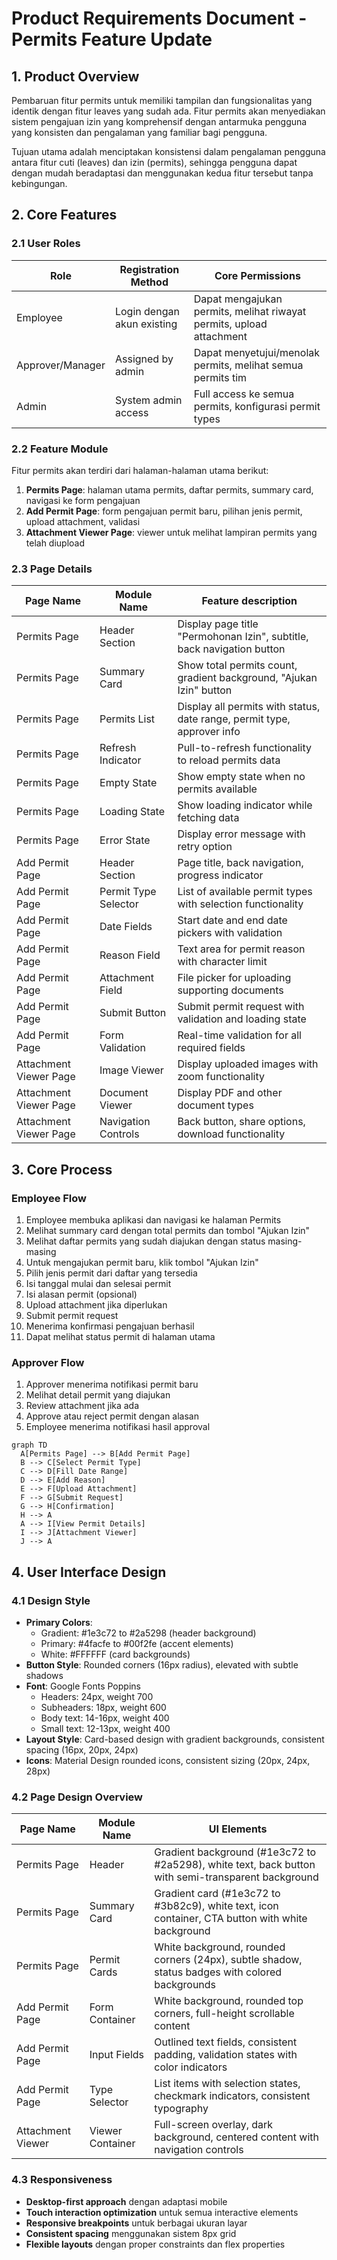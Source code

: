 # Product Requirements Document - Permits Feature Update

## 1. Product Overview

Pembaruan fitur permits untuk memiliki tampilan dan fungsionalitas yang identik dengan fitur leaves yang sudah ada. Fitur permits akan menyediakan sistem pengajuan izin yang komprehensif dengan antarmuka pengguna yang konsisten dan pengalaman yang familiar bagi pengguna.

Tujuan utama adalah menciptakan konsistensi dalam pengalaman pengguna antara fitur cuti (leaves) dan izin (permits), sehingga pengguna dapat dengan mudah beradaptasi dan menggunakan kedua fitur tersebut tanpa kebingungan.

## 2. Core Features

### 2.1 User Roles

| Role | Registration Method | Core Permissions |
|------|---------------------|------------------|
| Employee | Login dengan akun existing | Dapat mengajukan permits, melihat riwayat permits, upload attachment |
| Approver/Manager | Assigned by admin | Dapat menyetujui/menolak permits, melihat semua permits tim |
| Admin | System admin access | Full access ke semua permits, konfigurasi permit types |

### 2.2 Feature Module

Fitur permits akan terdiri dari halaman-halaman utama berikut:

1. **Permits Page**: halaman utama permits, daftar permits, summary card, navigasi ke form pengajuan
2. **Add Permit Page**: form pengajuan permit baru, pilihan jenis permit, upload attachment, validasi
3. **Attachment Viewer Page**: viewer untuk melihat lampiran permits yang telah diupload

### 2.3 Page Details

| Page Name | Module Name | Feature description |
|-----------|-------------|---------------------|
| Permits Page | Header Section | Display page title "Permohonan Izin", subtitle, back navigation button |
| Permits Page | Summary Card | Show total permits count, gradient background, "Ajukan Izin" button |
| Permits Page | Permits List | Display all permits with status, date range, permit type, approver info |
| Permits Page | Refresh Indicator | Pull-to-refresh functionality to reload permits data |
| Permits Page | Empty State | Show empty state when no permits available |
| Permits Page | Loading State | Show loading indicator while fetching data |
| Permits Page | Error State | Display error message with retry option |
| Add Permit Page | Header Section | Page title, back navigation, progress indicator |
| Add Permit Page | Permit Type Selector | List of available permit types with selection functionality |
| Add Permit Page | Date Fields | Start date and end date pickers with validation |
| Add Permit Page | Reason Field | Text area for permit reason with character limit |
| Add Permit Page | Attachment Field | File picker for uploading supporting documents |
| Add Permit Page | Submit Button | Submit permit request with validation and loading state |
| Add Permit Page | Form Validation | Real-time validation for all required fields |
| Attachment Viewer Page | Image Viewer | Display uploaded images with zoom functionality |
| Attachment Viewer Page | Document Viewer | Display PDF and other document types |
| Attachment Viewer Page | Navigation Controls | Back button, share options, download functionality |

## 3. Core Process

### Employee Flow
1. Employee membuka aplikasi dan navigasi ke halaman Permits
2. Melihat summary card dengan total permits dan tombol "Ajukan Izin"
3. Melihat daftar permits yang sudah diajukan dengan status masing-masing
4. Untuk mengajukan permit baru, klik tombol "Ajukan Izin"
5. Pilih jenis permit dari daftar yang tersedia
6. Isi tanggal mulai dan selesai permit
7. Isi alasan permit (opsional)
8. Upload attachment jika diperlukan
9. Submit permit request
10. Menerima konfirmasi pengajuan berhasil
11. Dapat melihat status permit di halaman utama

### Approver Flow
1. Approver menerima notifikasi permit baru
2. Melihat detail permit yang diajukan
3. Review attachment jika ada
4. Approve atau reject permit dengan alasan
5. Employee menerima notifikasi hasil approval

```mermaid
graph TD
  A[Permits Page] --> B[Add Permit Page]
  B --> C[Select Permit Type]
  C --> D[Fill Date Range]
  D --> E[Add Reason]
  E --> F[Upload Attachment]
  F --> G[Submit Request]
  G --> H[Confirmation]
  H --> A
  A --> I[View Permit Details]
  I --> J[Attachment Viewer]
  J --> A
```

## 4. User Interface Design

### 4.1 Design Style

- **Primary Colors**: 
  - Gradient: #1e3c72 to #2a5298 (header background)
  - Primary: #4facfe to #00f2fe (accent elements)
  - White: #FFFFFF (card backgrounds)
- **Button Style**: Rounded corners (16px radius), elevated with subtle shadows
- **Font**: Google Fonts Poppins
  - Headers: 24px, weight 700
  - Subheaders: 18px, weight 600
  - Body text: 14-16px, weight 400
  - Small text: 12-13px, weight 400
- **Layout Style**: Card-based design with gradient backgrounds, consistent spacing (16px, 20px, 24px)
- **Icons**: Material Design rounded icons, consistent sizing (20px, 24px, 28px)

### 4.2 Page Design Overview

| Page Name | Module Name | UI Elements |
|-----------|-------------|-------------|
| Permits Page | Header | Gradient background (#1e3c72 to #2a5298), white text, back button with semi-transparent background |
| Permits Page | Summary Card | Gradient card (#1e3c72 to #3b82c9), white text, icon container, CTA button with white background |
| Permits Page | Permit Cards | White background, rounded corners (24px), subtle shadow, status badges with colored backgrounds |
| Add Permit Page | Form Container | White background, rounded top corners, full-height scrollable content |
| Add Permit Page | Input Fields | Outlined text fields, consistent padding, validation states with color indicators |
| Add Permit Page | Type Selector | List items with selection states, checkmark indicators, consistent typography |
| Attachment Viewer | Viewer Container | Full-screen overlay, dark background, centered content with navigation controls |

### 4.3 Responsiveness

- **Desktop-first approach** dengan adaptasi mobile
- **Touch interaction optimization** untuk semua interactive elements
- **Responsive breakpoints** untuk berbagai ukuran layar
- **Consistent spacing** menggunakan sistem 8px grid
- **Flexible layouts** dengan proper constraints dan flex properties